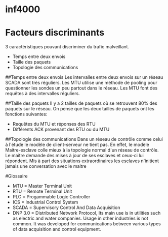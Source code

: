 inf4000
=======

# Facteurs discriminants
3 caractéristiques pouvant discriminer du trafic malveillant.
* Temps entre deux envois
* Taille des paquets
* Topologie des communications


##Temps entre deux envois
Les intervalles entre deux envois sur un réseau SCADA sont très réguliers. Les MTU utilise une méthode de pooling pour questionner les sondes un peu partout dans le réseau. Les MTU font des requêtes à des intervalles réguliers.

##Taille des paquets
Il y a 2 tailles de paquets où se retrouvent 80% des paquets sur le réseau. On pense que les deux tailles de paquets ont les fonctions suivantes:
* Requêtes du MTU et réponses des RTU
* Différents ACK provenant des RTU ou du MTU

##Topologie des communications
Dans un réseau de contrôle comme celui à l'étude le modèle de client-serveur ne tient pas. En effet, le modèle Maitre-esclave colle mieux à la topologie normal d'un réseau de contrôle. Le maitre demande des mises à jour de ses esclaves et ceux-ci lui répondent. Mis à part des situations extraordinaires les esclaves n'initient jamais une conversation avec le maitre

#Glossaire
* MTU = Master Terminal Unit
* RTU = Remote Terminal Unit
* PLC = Progammable Logic Controller
* ICS = Industrial Control System
* SCADA = Supervisory Control And Data Acquisition
* DNP 3.0 = Distributed Network Protocol,  Its main use is in utilities such as electric and water companies. Usage in other industries is not common. It was developed for communications between various types of data acquisition and control equipment.
